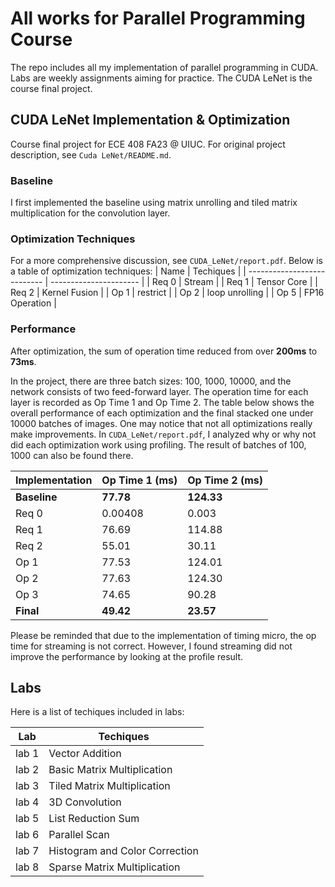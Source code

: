 # All works for Parallel Programming Course

The repo includes all my implementation of parallel programming in CUDA. Labs are weekly assignments aiming for practice. The CUDA LeNet is the course final project.

## CUDA LeNet Implementation & Optimization
Course final project for ECE 408 FA23 @ UIUC. For original project description, see `Cuda LeNet/README.md`.

### Baseline
I first implemented the baseline using matrix unrolling and tiled matrix multiplication for the convolution layer.

### Optimization Techniques
For a more comprehensive discussion, see `CUDA_LeNet/report.pdf`. Below is a table of optimization techniques:
| Name                | Techiques                    |
| --------------------------- | ---------------------- |
| Req 0 | Stream |
| Req 1 | Tensor Core |
| Req 2 | Kernel Fusion |
| Op 1 | restrict |
| Op 2 | loop unrolling |
| Op 5 | FP16 Operation |

### Performance
After optimization, the sum of operation time reduced from over **200ms** to **73ms**.

In the project, there are three batch sizes: 100, 1000, 10000, and the network consists of two feed-forward layer. The operation time for each layer is recorded as Op Time 1 and Op Time 2. The table below shows the overall performance of each optimization and the final stacked one under 10000 batches of images. One may notice that not all optimizations really make improvements. In `CUDA_LeNet/report.pdf`, I analyzed why or why not did each optimization work using profiling. The result of batches of 100, 1000 can also be found there.

| Implementation | Op Time 1 (ms) | Op Time 2 (ms) |
| ------------- | --------- | --------- |
| **Baseline**      | **77.78**    | **124.33**   |
| Req 0         | 0.00408   | 0.003   |
| Req 1          | 76.69   | 114.88   |
| Req 2          | 55.01   | 30.11   |
| Op 1         | 77.53   | 124.01    |
| Op 2          | 77.63    | 124.30    |
| Op 3          | 74.65    | 90.28    |
| **Final**         | **49.42**    | **23.57**   |


Please be reminded that due to the implementation of timing micro, the op time for streaming is not correct. However, I found streaming did not improve the performance by looking at the profile result.

## Labs

Here is a list of techiques included in labs:

| Lab                 | Techiques                    |
| --------------------------- | ---------------------- |
| lab 1 | Vector Addition |
| lab 2 | Basic Matrix Multiplication |
| lab 3 | Tiled Matrix Multiplication |
| lab 4 | 3D Convolution |
| lab 5 | List Reduction Sum |
| lab 6 | Parallel Scan |
| lab 7 | Histogram and Color Correction |
| lab 8 | Sparse Matrix Multiplication |

